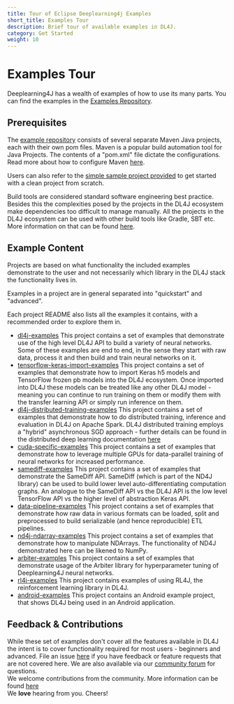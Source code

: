 ```yaml
---
title: Tour of Eclipse Deeplearning4j Examples
short_title: Examples Tour
description: Brief tour of available examples in DL4J.
category: Get Started
weight: 10
---
```


# Examples Tour

Deeplearning4J has a wealth of examples of how to use its many parts. You can find the examples in the [Examples Repository](https://github.com/eclipse/deeplearning4j-examples).

## Prerequisites

The [example repository](https://github.com/eclipse/deeplearning4j-examples) consists of several separate Maven Java projects, each with their own pom files. Maven is a popular build automation tool for Java Projects. The contents of a "pom.xml" file dictate the configurations. Read more about how to configure Maven [here](../explanation/maven.md).

Users can also refer to the [simple sample project provided](https://github.com/eclipse/deeplearning4j-examples/tree/master/mvn-project-template) to get started with a clean project from scratch.

Build tools are considered standard software engineering best practice. Besides this the complexities posed by the projects in the DL4J ecosystem make dependencies too difficult to manage manually. All the projects in the DL4J ecosystem can be used with other build tools like Gradle, SBT etc. More information on that can be found [here](../explanation/build-tools.md).

## Example Content

Projects are based on what functionality the included examples demonstrate to the user and not necessarily which library in the DL4J stack the functionality lives in.

Examples in a project are in general separated into "quickstart" and "advanced".

Each project README also lists all the examples it contains, with a recommended order to explore them in.

* [dl4j-examples](https://github.com/eclipse/deeplearning4j-examples/blob/master/dl4j-examples/README.md) This project contains a set of examples that demonstrate use of the high level DL4J API to build a variety of neural networks. Some of these examples are end to end, in the sense they start with raw data, process it and then build and train neural networks on it.
* [tensorflow-keras-import-examples](https://github.com/eclipse/deeplearning4j-examples/blob/master/tensorflow-keras-import-examples/README.md) This project contains a set of examples that demonstrate how to import Keras h5 models and TensorFlow frozen pb models into the DL4J ecosystem. Once imported into DL4J these models can be treated like any other DL4J model - meaning you can continue to run training on them or modify them with the transfer learning API or simply run inference on them.
* [dl4j-distributed-training-examples](https://github.com/eclipse/deeplearning4j-examples/blob/master/dl4j-distributed-training-examples/README.md) This project contains a set of examples that demonstrate how to do distributed training, inference and evaluation in DL4J on Apache Spark. DL4J distributed training employs a "hybrid" asynchronous SGD approach - further details can be found in the distributed deep learning documentation [here](https://deeplearning4j.konduit.ai/distributed-deep-learning/intro)
* [cuda-specific-examples](https://github.com/eclipse/deeplearning4j-examples/blob/master/cuda-specific-examples/README.md) This project contains a set of examples that demonstrate how to leverage multiple GPUs for data-parallel training of neural networks for increased performance.
* [samediff-examples](https://github.com/eclipse/deeplearning4j-examples/blob/master/samediff-examples/README.md) This project contains a set of examples that demonstrate the SameDiff API. SameDiff \(which is part of the ND4J library\) can be used to build lower level auto-differentiating computation graphs. An analogue to the SameDiff API vs the DL4J API is the low level TensorFlow API vs the higher level of abstraction Keras API.
* [data-pipeline-examples](https://github.com/eclipse/deeplearning4j-examples/blob/master/data-pipeline-examples/README.md) This project contains a set of examples that demonstrate how raw data in various formats can be loaded, split and preprocessed to build serializable \(and hence reproducible\) ETL pipelines.
* [nd4j-ndarray-examples](https://github.com/eclipse/deeplearning4j-examples/blob/master/nd4j-ndarray-examples/README.md) This project contains a set of examples that demonstrate how to manipulate NDArrays. The functionality of ND4J demonstrated here can be likened to NumPy.
* [arbiter-examples](https://github.com/eclipse/deeplearning4j-examples/blob/master/arbiter-examples/README.md) This project contains a set of examples that demonstrate usage of the Arbiter library for hyperparameter tuning of Deeplearning4J neural networks.
* [rl4j-examples](https://github.com/eclipse/deeplearning4j-examples/blob/master/rl4j-examples/README.md) This project contains examples of using RL4J, the reinforcement learning library in DL4J.
* [android-examples](https://github.com/eclipse/deeplearning4j-examples/blob/master/android-examples/README.md) This project contains an Android example project, that shows DL4J being used in an Android application.

## Feedback & Contributions

While these set of examples don't cover all the features available in DL4J the intent is to cover functionality required for most users - beginners and advanced. File an issue [here](https://github.com/eclipse/deeplearning4j-examples/issues) if you have feedback or feature requests that are not covered here. We are also available via our [community forum](https://community.konduit.ai/) for questions.  
We welcome contributions from the community. More information can be found [here](https://github.com/eclipse/deeplearning4j/blob/master/CONTRIBUTING.md)  
We **love** hearing from you. Cheers!

